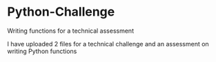 # Python-Challenge
Writing functions for a technical assessment

I have uploaded 2 files for a technical challenge and an assessment on writing Python functions

